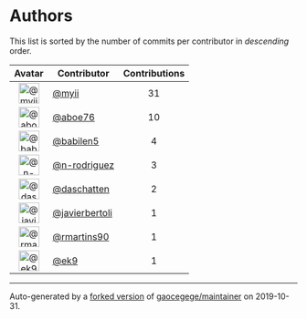 # Authors

This list is sorted by the number of commits per contributor in _descending_ order.

Avatar|Contributor|Contributions
:-:|---|:-:
<img class='float-left rounded-1' src='https://avatars2.githubusercontent.com/u/10231489?v=4' width='36' height='36' alt='@myii'>|[@myii](https://github.com/myii)|31
<img class='float-left rounded-1' src='https://avatars0.githubusercontent.com/u/1800660?v=4' width='36' height='36' alt='@aboe76'>|[@aboe76](https://github.com/aboe76)|10
<img class='float-left rounded-1' src='https://avatars1.githubusercontent.com/u/117961?v=4' width='36' height='36' alt='@babilen5'>|[@babilen5](https://github.com/babilen5)|4
<img class='float-left rounded-1' src='https://avatars3.githubusercontent.com/u/3433835?v=4' width='36' height='36' alt='@n-rodriguez'>|[@n-rodriguez](https://github.com/n-rodriguez)|3
<img class='float-left rounded-1' src='https://avatars0.githubusercontent.com/u/2094680?v=4' width='36' height='36' alt='@daschatten'>|[@daschatten](https://github.com/daschatten)|2
<img class='float-left rounded-1' src='https://avatars2.githubusercontent.com/u/242396?v=4' width='36' height='36' alt='@javierbertoli'>|[@javierbertoli](https://github.com/javierbertoli)|1
<img class='float-left rounded-1' src='https://avatars1.githubusercontent.com/u/3165500?v=4' width='36' height='36' alt='@rmartins90'>|[@rmartins90](https://github.com/rmartins90)|1
<img class='float-left rounded-1' src='https://avatars0.githubusercontent.com/u/17393048?v=4' width='36' height='36' alt='@ek9'>|[@ek9](https://github.com/ek9)|1

---

Auto-generated by a [forked version](https://github.com/myii/maintainer) of [gaocegege/maintainer](https://github.com/gaocegege/maintainer) on 2019-10-31.
